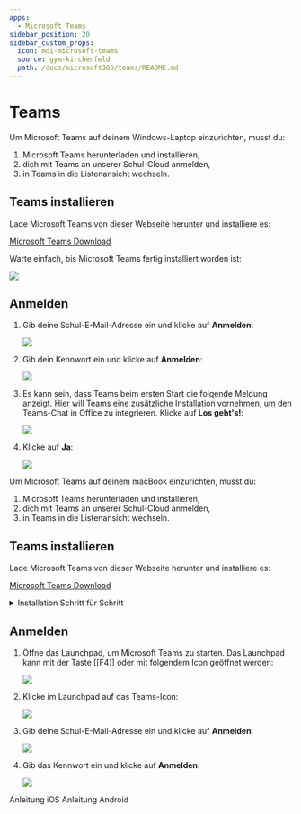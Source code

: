 ```yaml
---
apps:
  - Microsoft Teams
sidebar_position: 20
sidebar_custom_props:
  icon: mdi-microsoft-teams
  source: gym-kirchenfeld
  path: /docs/microsoft365/teams/README.md
---
```


# Teams

<Tabs>
  <TabItem value="win" label="Windows">



Um Microsoft Teams auf deinem Windows-Laptop einzurichten, musst du:

1. Microsoft Teams herunterladen und installieren,
2. dich mit Teams an unserer Schul-Cloud anmelden,
3. in Teams in die Listenansicht wechseln.

## Teams installieren

Lade Microsoft Teams von dieser Webseite herunter und installiere es:

[Microsoft Teams Download](https://www.microsoft.com/de-ch/microsoft-365/microsoft-teams/download-app)

Warte einfach, bis Microsoft Teams fertig installiert worden ist:

![](./images/teams-1.png)


## Anmelden

1. Gib deine Schul-E-Mail-Adresse ein und klicke auf __Anmelden__:

    ![](./images/teams-2.png)

2. Gib dein Kennwort ein und klicke auf __Anmelden__:

    ![](./images/teams-3.png)

3. Es kann sein, dass Teams beim ersten Start die folgende Meldung anzeigt. Hier will Teams eine zusätzliche Installation vornehmen, um den Teams-Chat in Office zu integrieren. Klicke auf __Los&nbsp;geht's!__:

    ![](./images/teams-4.png)

4. Klicke auf __Ja__:

    ![](./images/teams-5.png)



  </TabItem>
  <TabItem value="osx" label="Mac OS">
  



Um Microsoft Teams auf deinem macBook einzurichten, musst du:

1. Microsoft Teams herunterladen und installieren,
2. dich mit Teams an unserer Schul-Cloud anmelden,
3. in Teams in die Listenansicht wechseln.


## Teams installieren

Lade Microsoft Teams von dieser Webseite herunter und installiere es:

[Microsoft Teams Download](https://www.microsoft.com/de-ch/microsoft-365/microsoft-teams/download-app)

<details>
<summary>Installation Schritt für Schritt</summary>

1. Installiere Microsoft Teams. Klicke hier auf __Fortfahren__:

    ![](./images/teams-install-1.png)

2. Wähle _Für alle Benutzer an diesem Computer installieren_ und klicke anschliessend auf __Fortfahren__:

    ![](./images/teams-install-2.png)

3. Klicke auf __Installieren__:

    ![](./images/teams-install-3.png)

4. Bestätige die Installation mit deinem Fingerabdruck oder klicke auf __Passwort verwenden…__:

    ![](./images/confirm-installation.png)

5. Klicke auf __Schließen__, anschliessend auf __In den Papierkorb legen__:

    ![](./images/teams-install-4.png)

</details>

## Anmelden

1. Öffne das Launchpad, um Microsoft Teams zu starten. Das Launchpad kann mit der Taste [[F4]] oder mit folgendem Icon geöffnet werden:

    ![](./images/launchpad-icon.png)

2. Klicke im Launchpad auf das Teams-Icon:

    ![](./images/microsoft-teams-icon.png)

3. Gib deine Schul-E-Mail-Adresse ein und klicke auf __Anmelden__:

    ![](./images/teams-login-1.png)

4. Gib das Kennwort ein und klicke auf __Anmelden__:

    ![](./images/teams-login-2.png)

  </TabItem>
  <TabItem value="ios" label="iOS">
    Anleitung iOS
  </TabItem>
  <TabItem value="androi" label="Android">
    Anleitung Android
  </TabItem>
</Tabs>




